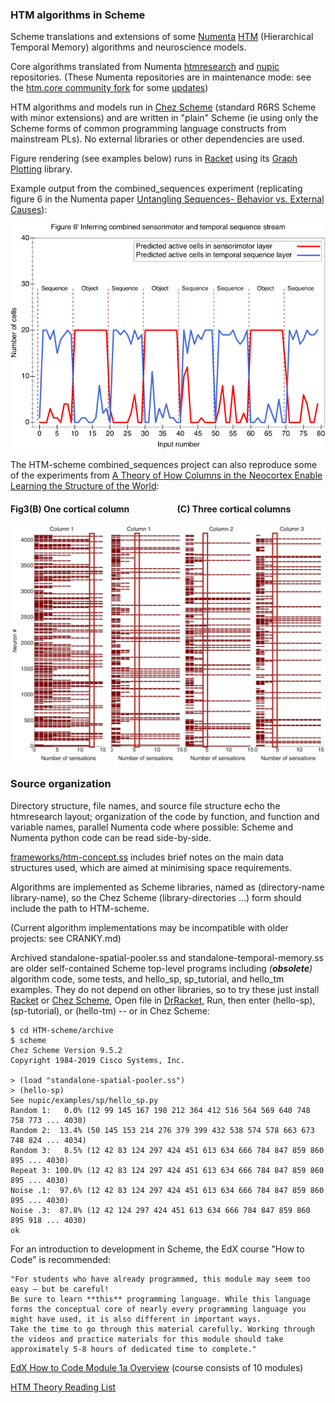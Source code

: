 ### HTM algorithms in Scheme

Scheme translations and extensions of some [Numenta](https://numenta.com) [HTM](https://numenta.com/machine-intelligence-technology/htm) (Hierarchical Temporal Memory) algorithms and neuroscience models.

Core algorithms translated from Numenta [htmresearch](https://github.com/numenta/htmresearch) and [nupic](https://github.com/numenta/nupic) repositories. (These Numenta repositories are in maintenance mode: see the [htm.core community fork](https://github.com/htm-community/htm.core) for some [updates](https://github.com/htm-community/htm.core/tree/master/py/htm/advanced/algorithms))

HTM algorithms and models run in [Chez Scheme](https://github.com/cisco/ChezScheme) (standard R6RS Scheme with minor extensions) and are written in "plain" Scheme (ie using only the Scheme forms of common programming language constructs from mainstream PLs). No external libraries or other dependencies are used.

Figure rendering (see examples below) runs in [Racket](http://racket-lang.org) using its [Graph Plotting](https://docs.racket-lang.org/plot/index.html) library.

Example output from the combined_sequences experiment (replicating figure 6 in the Numenta paper [Untangling Sequences- Behavior vs. External Causes](http://dx.doi.org/10.1101/190678)):


![Figure 6](https://raw.githubusercontent.com/rogerturner/HTM-scheme/master/projects/combined_sequences/Figure%206.png)


The HTM-scheme combined_sequences project can also reproduce some of the experiments from [A Theory of How Columns in the Neocortex Enable Learning the Structure of the World](http://dx.doi.org/10.3389/fncir.2017.00081):

#### Fig3(B) One cortical column &nbsp;&nbsp;&nbsp;&nbsp;&nbsp;&nbsp;&nbsp;&nbsp;&nbsp;&nbsp;&nbsp;&nbsp;&nbsp;&nbsp;&nbsp;&nbsp;&nbsp;&nbsp;&nbsp;&nbsp;&nbsp; \(C) Three cortical columns


![Figure 3B/C](https://raw.githubusercontent.com/rogerturner/HTM-scheme/master/projects/combined_sequences/Figure%20H3b+c.png)



### Source organization

Directory structure, file names, and source file structure echo the htmresearch layout; organization of the code by function, and function and variable names, parallel Numenta code where possible: Scheme and Numenta python code can be read side-by-side.

[frameworks/htm-concept.ss](https://github.com/rogerturner/HTM-scheme/blob/master/frameworks/htm-concept.ss) includes brief notes on the main data structures used, which are aimed at minimising space requirements.

Algorithms are implemented as Scheme libraries, named as (directory-name library-name), so
the Chez Scheme (library-directories ...) form should include the path to HTM-scheme.

(Current algorithm implementations may be incompatible with older projects: see CRANKY.md)

Archived standalone-spatial-pooler.ss and standalone-temporal-memory.ss are older self-contained Scheme top-level programs including _(**obsolete**)_ algorithm code, some tests, and hello_sp, sp_tutorial, and hello_tm examples. They do not depend on other libraries, so to try these just install [Racket](http://racket-lang.org) or [Chez Scheme](https://github.com/cisco/ChezScheme), Open file in [DrRacket](https://docs.racket-lang.org/drracket/interface-essentials.html), Run, then enter (hello-sp), (sp-tutorial), or (hello-tm) -- or in Chez Scheme:

    $ cd HTM-scheme/archive
    $ scheme
    Chez Scheme Version 9.5.2
    Copyright 1984-2019 Cisco Systems, Inc.

    > (load "standalone-spatial-pooler.ss")
    > (hello-sp)
    See nupic/examples/sp/hello_sp.py
    Random 1:   0.0% (12 99 145 167 198 212 364 412 516 564 569 640 748 758 773 ... 4030)
    Random 2:  13.4% (50 145 153 214 276 379 399 432 538 574 578 663 673 748 824 ... 4034)
    Random 3:   8.5% (12 42 83 124 297 424 451 613 634 666 784 847 859 860 895 ... 4030)
    Repeat 3: 100.0% (12 42 83 124 297 424 451 613 634 666 784 847 859 860 895 ... 4030)
    Noise .1:  97.6% (12 42 83 124 297 424 451 613 634 666 784 847 859 860 895 ... 4030)
    Noise .3:  87.8% (12 42 124 297 424 451 613 634 666 784 847 859 860 895 918 ... 4030)
    ok

For an introduction to development in Scheme, the EdX course "How to Code" is recommended:

    "For students who have already programmed, this module may seem too easy – but be careful!
    Be sure to learn **this** programming language. While this language forms the conceptual core of nearly every programming language you might have used, it is also different in important ways.
    Take the time to go through this material carefully. Working through the videos and practice materials for this module should take approximately 5-8 hours of dedicated time to complete."
[EdX How to Code Module 1a Overview](https://learning.edx.org/course/course-v1:UBCx+HtC1x+2T2017/) (course consists of 10 modules)

[HTM Theory Reading List](https://github.com/rogerturner/HTM-scheme/wiki/HTM-Theory-Reading-List)
